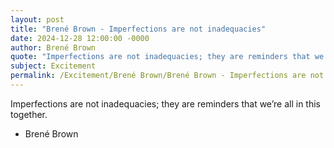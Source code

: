 ```yaml
---
layout: post
title: "Brené Brown - Imperfections are not inadequacies"
date: 2024-12-28 12:00:00 -0000
author: Brené Brown
quote: "Imperfections are not inadequacies; they are reminders that we’re all in this together."
subject: Excitement
permalink: /Excitement/Brené Brown/Brené Brown - Imperfections are not inadequacies
---
```


Imperfections are not inadequacies; they are reminders that we’re all in this together.

- Brené Brown
